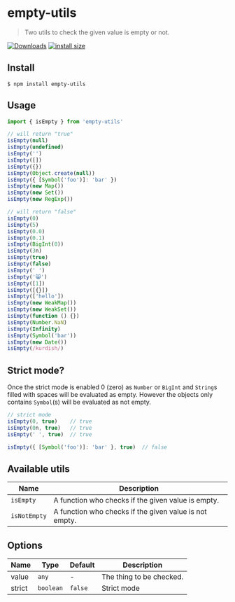 # empty-utils
> Two utils to check the given value is empty or not.

[![Downloads](https://img.shields.io/npm/dm/empty-utils.svg)](https://npmjs.com/empty-utils)
[![install size](https://packagephobia.com/badge?p=empty-utils)](https://packagephobia.com/result?p=empty-utils)

## Install
```
$ npm install empty-utils
```

## Usage

```js
import { isEmpty } from 'empty-utils'

// will return "true"
isEmpty(null)
isEmpty(undefined)
isEmpty('')
isEmpty([])
isEmpty({})
isEmpty(Object.create(null))
isEmpty({ [Symbol('foo')]: 'bar' })
isEmpty(new Map())
isEmpty(new Set())
isEmpty(new RegExp())

// will return "false"
isEmpty(0)
isEmpty(5)
isEmpty(0.0)
isEmpty(0.1)
isEmpty(BigInt(0))
isEmpty(3n)
isEmpty(true)
isEmpty(false)
isEmpty(' ')
isEmpty('😸')
isEmpty([1])
isEmpty([{}])
isEmpty(['hello'])
isEmpty(new WeakMap())
isEmpty(new WeakSet())
isEmpty(function () {})
isEmpty(Number.NaN)
isEmpty(Infinity)
isEmpty(Symbol('bar'))
isEmpty(new Date())
isEmpty(/kurdish/)
```

## Strict mode?

Once the strict mode is enabled 0 (zero) as `Number` or `BigInt` and `String`s filled with spaces will be evaluated as empty. However the objects only contains `Symbol`(s) will be evaluated as not empty.

```js
// strict mode
isEmpty(0, true)    // true
isEmpty(0n, true)   // true
isEmpty(' ', true)  // true

isEmpty({ [Symbol('foo')]: 'bar' }, true)  // false
```

## Available utils

| Name           | Description                                                                    |
| ---            | ---                                                                            |
| `isEmpty`      | A function who checks if the given value is empty.                             |
| `isNotEmpty`   | A function who checks if the given value is not empty.                         |


## Options

| Name           | Type          | Default        | Description                                   |
| ---            | ---           | ---            | ---                                           |
| value          | `any`         | -              | The thing to be checked.                      |
| strict         | `boolean`     | `false`        | Strict mode                                   |
